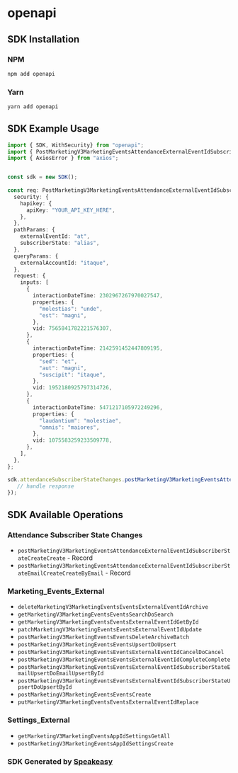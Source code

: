 # openapi

<!-- Start SDK Installation -->
## SDK Installation

### NPM

```bash
npm add openapi
```

### Yarn

```bash
yarn add openapi
```
<!-- End SDK Installation -->

<!-- Start SDK Example Usage -->
## SDK Example Usage

```typescript
import { SDK, WithSecurity} from "openapi";
import { PostMarketingV3MarketingEventsAttendanceExternalEventIdSubscriberStateCreateCreateRequest, PostMarketingV3MarketingEventsAttendanceExternalEventIdSubscriberStateCreateCreateResponse } from "openapi/src/sdk/models/operations";
import { AxiosError } from "axios";


const sdk = new SDK();
    
const req: PostMarketingV3MarketingEventsAttendanceExternalEventIdSubscriberStateCreateCreateRequest = {
  security: {
    hapikey: {
      apiKey: "YOUR_API_KEY_HERE",
    },
  },
  pathParams: {
    externalEventId: "at",
    subscriberState: "alias",
  },
  queryParams: {
    externalAccountId: "itaque",
  },
  request: {
    inputs: [
      {
        interactionDateTime: 2302967267970027547,
        properties: {
          "molestias": "unde",
          "est": "magni",
        },
        vid: 7565841782221576307,
      },
      {
        interactionDateTime: 2142591452447809195,
        properties: {
          "sed": "et",
          "aut": "magni",
          "suscipit": "itaque",
        },
        vid: 1952180925797314726,
      },
      {
        interactionDateTime: 5471217105972249296,
        properties: {
          "laudantium": "molestiae",
          "omnis": "maiores",
        },
        vid: 1075583259233509778,
      },
    ],
  },
};

sdk.attendanceSubscriberStateChanges.postMarketingV3MarketingEventsAttendanceExternalEventIdSubscriberStateCreateCreate(req).then((res: PostMarketingV3MarketingEventsAttendanceExternalEventIdSubscriberStateCreateCreateResponse | AxiosError) => {
   // handle response
});
```
<!-- End SDK Example Usage -->

<!-- Start SDK Available Operations -->
## SDK Available Operations

### Attendance Subscriber State Changes

* `postMarketingV3MarketingEventsAttendanceExternalEventIdSubscriberStateCreateCreate` - Record
* `postMarketingV3MarketingEventsAttendanceExternalEventIdSubscriberStateEmailCreateCreateByEmail` - Record

### Marketing_Events_External

* `deleteMarketingV3MarketingEventsEventsExternalEventIdArchive`
* `getMarketingV3MarketingEventsEventsSearchDoSearch`
* `getMarketingV3MarketingEventsEventsExternalEventIdGetById`
* `patchMarketingV3MarketingEventsEventsExternalEventIdUpdate`
* `postMarketingV3MarketingEventsEventsDeleteArchiveBatch`
* `postMarketingV3MarketingEventsEventsUpsertDoUpsert`
* `postMarketingV3MarketingEventsEventsExternalEventIdCancelDoCancel`
* `postMarketingV3MarketingEventsEventsExternalEventIdCompleteComplete`
* `postMarketingV3MarketingEventsEventsExternalEventIdSubscriberStateEmailUpsertDoEmailUpsertById`
* `postMarketingV3MarketingEventsEventsExternalEventIdSubscriberStateUpsertDoUpsertById`
* `postMarketingV3MarketingEventsEventsCreate`
* `putMarketingV3MarketingEventsEventsExternalEventIdReplace`

### Settings_External

* `getMarketingV3MarketingEventsAppIdSettingsGetAll`
* `postMarketingV3MarketingEventsAppIdSettingsCreate`

<!-- End SDK Available Operations -->

### SDK Generated by [Speakeasy](https://docs.speakeasyapi.dev/docs/using-speakeasy/client-sdks)
